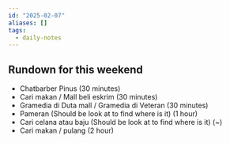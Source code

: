 ```yaml
---
id: "2025-02-07"
aliases: []
tags:
  - daily-notes
---
```


## Rundown for this weekend

- Chatbarber Pinus (30 minutes)
- Cari makan / Mall beli eskrim (30 minutes) 
- Gramedia di Duta mall / Gramedia di Veteran (30 minutes)
- Pameran (Should be look at to find where is it) (1 hour)
- Cari celana atau baju (Should be look at to find where is it) (~)
- Cari makan / pulang (2 hour)
